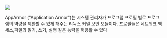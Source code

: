 ![](https://miro.medium.com/max/1400/1*wJLXOmrC5eJg_kLZakN9Fg.png)

AppArmor ("Application Armor")는 시스템 관리자가 프로그램 프로필 별로 프로그램의 역량을 제한할 수 있게 해주는 리눅스 커널 보안 모듈이다. 프로필들은 네트워크 액세스,파일의 읽기, 쓰기, 실행 같은 능력을 허용할 수 있다